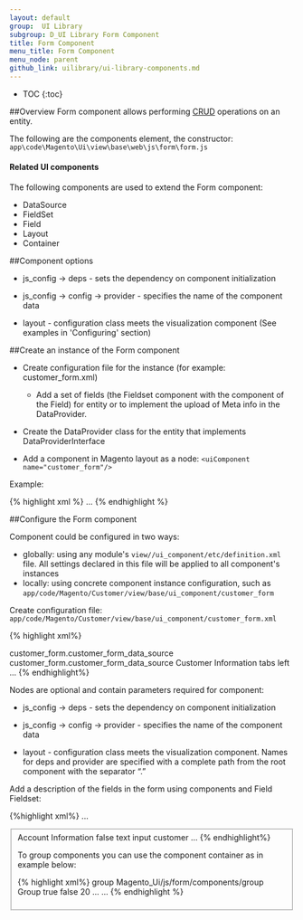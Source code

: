 ```yaml
---
layout: default
group:  UI Library
subgroup: D_UI Library Form Component
title: Form Component
menu_title: Form Component
menu_node: parent
github_link: uilibrary/ui-library-components.md
---
```


* TOC
{:toc}

##Overview
Form component allows performing <a href="https://en.wikipedia.org/wiki/Create,_read,_update_and_delete">CRUD</a> operations on an entity. 

The following are the components element, the constructor: `app\code\Magento\Ui\view\base\web\js\form\form.js`

<h4>Related UI components</h4>

The following components are used to extend the Form component:

* DataSource
* FieldSet
* Field
* Layout
* Container

##Component options

* js_config -> deps - sets the dependency on component initialization
 
* js_config -> config -> provider - specifies the name of the component data
 
* layout - configuration class meets the visualization component
    (See examples in 'Configuring' section)

##Create an instance of the Form component

* Create configuration file for the instance (for example: customer_form.xml)

    * Add a set of fields (the Fieldset component with the component of the Field) for entity or to implement the upload of Meta info in the DataProvider. 
* Create the DataProvider class for the entity that implements DataProviderInterface
* Add a component in Magento layout as a node: `<uiComponent name="customer_form"/>`

Example:

{% highlight xml %}
<page xmlns:xsi="http://www.w3.org/2001/XMLSchema-instance" xsi:noNamespaceSchemaLocation="urn:magento:framework:View/Layout/etc/page_configuration.xsd">
    <body>
        <referenceContainer name="content">
            ...
            <uiComponent name="customer_form"/>
        </referenceContainer>
    </body>
</page>
{% endhighlight %}
 
##Configure the Form component

Component could be configured in two ways:

* globally: using any module's `view//ui_component/etc/definition.xml` file. All settings declared in     this file will be applied to all component's instances
* locally: using concrete component instance configuration, such as `app/code/Magento/Customer/view/base/ui_component/customer_form`

Create configuration file: `app/code/Magento/Customer/view/base/ui_component/customer_form.xml`

{% highlight xml%}
<form xmlns:xsi="http://www.w3.org/2001/XMLSchema-instance" xsi:noNamespaceSchemaLocation="../../../../Ui/etc/ui_configuration.xsd">
    <argument name="data" xsi:type="array">
        <item name="js_config" xsi:type="array">
            <item name="config" xsi:type="array">
                <item name="provider" xsi:type="string">customer_form.customer_form_data_source</item>
            </item>
            <item name="deps" xsi:type="string">customer_form.customer_form_data_source</item>
        </item>
        <item name="label" xsi:type="string" translate="true">Customer Information</item>
        <item name="layout" xsi:type="array">
            <item name="type" xsi:type="string">tabs</item>
            <item name="navContainerName" xsi:type="string">left</item>
        </item>
...
{% endhighlight%}

Nodes are optional and contain parameters required for component:

* js_config -> deps - sets the dependency on component initialization

* js_config -> config -> provider - specifies the name of the component data

* layout - configuration class meets the visualization component. Names for deps and provider are specified with a complete path from the root component with the separator “.”

Add a description of the fields in the form using components and Field Fieldset:

{%highlight xml%}
...
<fieldset name="customer">
   <argument name="data" xsi:type="array">
       <item name="config" xsi:type="array">
           <item name="label" xsi:type="string" translate="true">Account Information</item>
       </item>
   </argument>
   <field name="entity_id">
       <argument name="data" xsi:type="array">
               <item name="config" xsi:type="array">
               <item name="visible" xsi:type="boolean">false</item>
               <item name="dataType" xsi:type="string">text</item>
               <item name="formElement" xsi:type="string">input</item>
               <item name="source" xsi:type="string">customer</item>
           </item>
        </argument>
    </field>
…
{% endhighlight%}

To group components you can use the component container as in example below:

{% highlight xml%}
<container name="container_group">
    <argument name="data" xsi:type="array">
        <item name="type" xsi:type="string">group</item>
        <item name="js_config" xsi:type="array">
            <item name="component" xsi:type="string">Magento_Ui/js/form/components/group</item>
        </item>
        <item name="config" xsi:type="array">
            <item name="label" xsi:type="string" translate="true">Group</item>
            <item name="required" xsi:type="boolean">true</item>
            <item name="dataScope" xsi:type="boolean">false</item>
            <item name="sortOrder" xsi:type="number">20</item>
        </item>
    </argument>
    <field name="group_id">
    ...
    </field>
    <field name="disable_auto_group_change">
    ...
    </field>
</container>
{% endhighlight %}